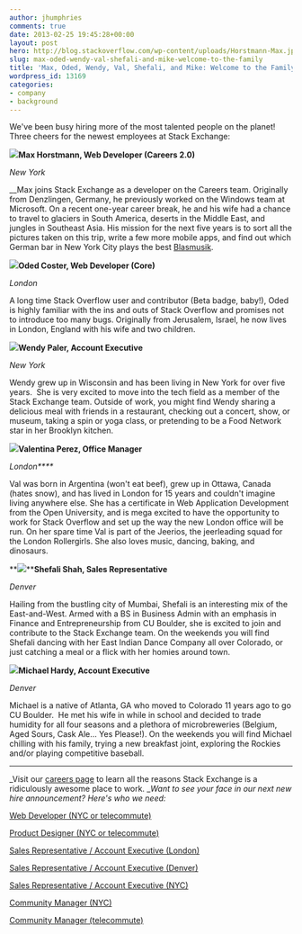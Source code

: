 ```yaml
---
author: jhumphries
comments: true
date: 2013-02-25 19:45:28+00:00
layout: post
hero: http://blog.stackoverflow.com/wp-content/uploads/Horstmann-Max.jpg
slug: max-oded-wendy-val-shefali-and-mike-welcome-to-the-family
title: 'Max, Oded, Wendy, Val, Shefali, and Mike: Welcome to the Family!'
wordpress_id: 13169
categories:
- company
- background
---
```


We've been busy hiring more of the most talented people on the planet! Three cheers for the newest employees at Stack Exchange:

**[![](http://blog.stackoverflow.com/wp-content/uploads/Horstmann-Max.jpg)](http://stackoverflow.com/users/189572/max)Max Horstmann, Web Developer (Careers 2.0)**

_New York_

__Max joins Stack Exchange as a developer on the Careers team. Originally from Denzlingen, Germany, he previously worked on the Windows team at Microsoft. On a recent one-year career break, he and his wife had a chance to travel to glaciers in South America, deserts in the Middle East, and jungles in Southeast Asia. His mission for the next five years is to sort all the pictures taken on this trip, write a few more mobile apps, and find out which German bar in New York City plays the best [Blasmusik](http://www.youtube.com/watch?v=DzNP1SNxR24).



**[![](http://blog.stackoverflow.com/wp-content/uploads/Coster-Oded1.jpg)](http://stackoverflow.com/users/1583/oded)Oded Coster, Web Developer (Core)**

_London_

A long time Stack Overflow user and contributor (Beta badge, baby!), Oded is highly familiar with the ins and outs of Stack Overflow and promises not to introduce too many bugs. Originally from Jerusalem, Israel, he now lives in London, England with his wife and two children.







**![](/blog/images/wordpress/Paler-Wendy.jpg)Wendy Paler, Account Executive**

_New York_

Wendy grew up in Wisconsin and has been living in New York for over five years.  She is very excited to move into the tech field as a member of the Stack Exchange team. Outside of work, you might find Wendy sharing a delicious meal with friends in a restaurant, checking out a concert, show, or museum, taking a spin or yoga class, or pretending to be a Food Network star in her Brooklyn kitchen.





**![](/blog/images/wordpress/Perez-Valentina.jpg)Valentina Perez, Office Manager**

_London****_

Val was born in Argentina (won't eat beef), grew up in Ottawa, Canada (hates snow), and has lived in London for 15 years and couldn't imagine living anywhere else. She has a certificate in Web Application Development from the Open University, and is mega excited to have the opportunity to work for Stack Overflow and set up the way the new London office will be run. On her spare time Val is part of the Jeerios, the jeerleading squad for the London Rollergirls. She also loves music, dancing, baking, and dinosaurs.



**![](/blog/images/wordpress/Shah-Shefali.jpg)****Shefali Shah, Sales Representative**

_Denver_

Hailing from the bustling city of Mumbai, Shefali is an interesting mix of the East-and-West. Armed with a BS in Business Admin with an emphasis in Finance and Entrepreneurship from CU Boulder, she is excited to join and contribute to the Stack Exchange team. On the weekends you will find Shefali dancing with her East Indian Dance Company all over Colorado, or just catching a meal or a flick with her homies around town.





**![](/blog/images/wordpress/Hardy-Mike.jpg)Michael Hardy, Account Executive**

_Denver_


Michael is a native of Atlanta, GA who moved to Colorado 11 years ago to go CU Boulder.  He met his wife in while in school and decided to trade humidity for all four seasons and a plethora of microbreweries (Belgium, Aged Sours, Cask Ale… Yes Please!). On the weekends you will find Michael chilling with his family, trying a new breakfast joint, exploring the Rockies and/or playing competitive baseball.








* * *



_Visit our [careers page](http://www.stackexchange.com/about/hiring) to learn all the reasons Stack Exchange is a ridiculously awesome place to work. __Want to see your face in our next new hire announcement? Here's who we need:_

[Web Developer (NYC or telecommute)](http://careers.stackoverflow.com/jobs/28723/web-developer-stack-exchange-stack-exchange)

[Product Designer (NYC or telecommute)](http://careers.stackoverflow.com/jobs/24481/product-designer-stack-exchange)

[Sales Representative / Account Executive (London)](http://stackexchange.com/about/hiring/sales-representative-account-executive-london)

[Sales Representative / Account Executive (Denver)](http://stackexchange.com/about/hiring/sales-representative-account-executive-denver)

[Sales Representative / Account Executive (NYC)](http://stackexchange.com/about/hiring/sales-representative-account-executive-new-york)

[Community Manager (NYC)](http://stackexchange.com/about/hiring/community-manager-new-york)

[Community Manager (telecommute)](http://stackexchange.com/about/hiring/community-manager-telecommute)
